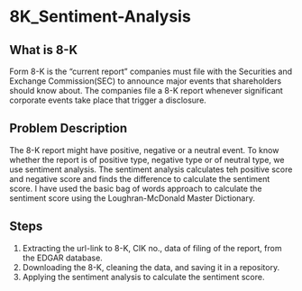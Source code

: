 # 8K_Sentiment-Analysis

## What is 8-K

 Form 8-K is the “current report” companies must file with the Securities and Exchange Commission(SEC) to announce major events that shareholders should know about. 
 The companies file a 8-K report whenever significant corporate events take place that trigger a disclosure.
 
##  Problem Description

 The 8-K report might have positive, negative or a neutral event. To know whether the report is of positive type, negative type or of neutral type, we use sentiment analysis.
 The sentiment analysis calculates teh positive score and negative score and finds the difference to calculate the sentiment score.
 I have used the basic bag of words approach to calculate the sentiment score using the Loughran-McDonald Master Dictionary.
  
## Steps
  
 1) Extracting the url-link to 8-K, CIK no., data of filing of the report, from the EDGAR database.
 2) Downloading the 8-K, cleaning the data, and saving it in a repository.
 3) Applying the sentiment analysis to calculate the sentiment score.
